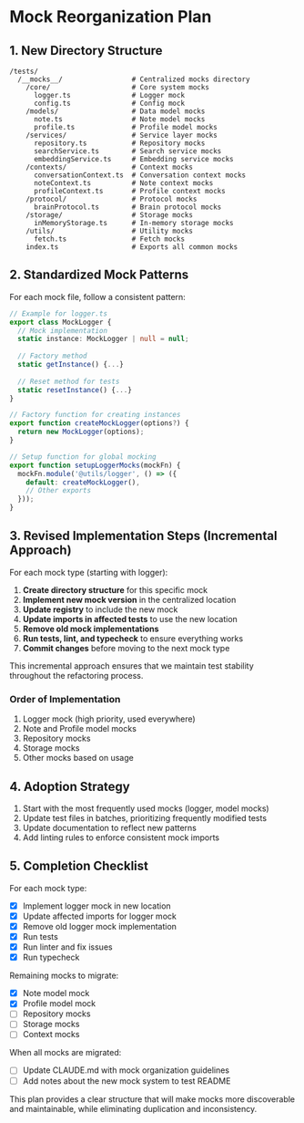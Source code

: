 # Mock Reorganization Plan

## 1. New Directory Structure

```
/tests/
  /__mocks__/                 # Centralized mocks directory
    /core/                    # Core system mocks
      logger.ts               # Logger mock
      config.ts               # Config mock
    /models/                  # Data model mocks
      note.ts                 # Note model mocks
      profile.ts              # Profile model mocks 
    /services/                # Service layer mocks
      repository.ts           # Repository mocks
      searchService.ts        # Search service mocks
      embeddingService.ts     # Embedding service mocks
    /contexts/                # Context mocks
      conversationContext.ts  # Conversation context mocks
      noteContext.ts          # Note context mocks
      profileContext.ts       # Profile context mocks
    /protocol/                # Protocol mocks
      brainProtocol.ts        # Brain protocol mocks
    /storage/                 # Storage mocks
      inMemoryStorage.ts      # In-memory storage mocks
    /utils/                   # Utility mocks
      fetch.ts                # Fetch mocks
    index.ts                  # Exports all common mocks
```

## 2. Standardized Mock Patterns

For each mock file, follow a consistent pattern:

```typescript
// Example for logger.ts
export class MockLogger {
  // Mock implementation
  static instance: MockLogger | null = null;
  
  // Factory method
  static getInstance() {...}
  
  // Reset method for tests
  static resetInstance() {...}
}

// Factory function for creating instances
export function createMockLogger(options?) {
  return new MockLogger(options);
}

// Setup function for global mocking
export function setupLoggerMocks(mockFn) {
  mockFn.module('@utils/logger', () => ({
    default: createMockLogger(),
    // Other exports
  }));
}
```

## 3. Revised Implementation Steps (Incremental Approach)

For each mock type (starting with logger):

1. **Create directory structure** for this specific mock
2. **Implement new mock version** in the centralized location
3. **Update registry** to include the new mock
4. **Update imports in affected tests** to use the new location
5. **Remove old mock implementations**
6. **Run tests, lint, and typecheck** to ensure everything works
7. **Commit changes** before moving to the next mock type

This incremental approach ensures that we maintain test stability throughout the refactoring process.

### Order of Implementation

1. Logger mock (high priority, used everywhere)
2. Note and Profile model mocks
3. Repository mocks
4. Storage mocks
5. Other mocks based on usage

## 4. Adoption Strategy

1. Start with the most frequently used mocks (logger, model mocks)
2. Update test files in batches, prioritizing frequently modified tests
3. Update documentation to reflect new patterns
4. Add linting rules to enforce consistent mock imports

## 5. Completion Checklist

For each mock type:
- [x] Implement logger mock in new location
- [x] Update affected imports for logger mock
- [x] Remove old logger mock implementation
- [x] Run tests
- [x] Run linter and fix issues
- [x] Run typecheck

Remaining mocks to migrate:
- [x] Note model mock
- [x] Profile model mock
- [ ] Repository mocks
- [ ] Storage mocks
- [ ] Context mocks

When all mocks are migrated:
- [ ] Update CLAUDE.md with mock organization guidelines
- [ ] Add notes about the new mock system to test README

This plan provides a clear structure that will make mocks more discoverable and maintainable, while eliminating duplication and inconsistency.